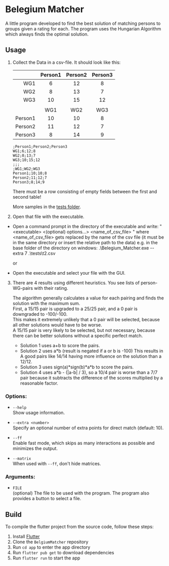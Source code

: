 # Belegium Matcher
A little program developed to find the best solution of matching persons to groups given a rating for each.
The program uses the Hungarian Algorithm which always finds the optimal solution.

## Usage
1. Collect the Data in a csv-file. It should look like this:

    |         | Person1 | Person2 | Person3 |
    | -------:|:-------:|:-------:|:-------:|
    | WG1     | 6       | 12      | 8       |
    | WG2     | 8       | 13      | 7       |
    | WG3     | 10      | 15      | 12      |
    |         |         |         |         |
    |         | WG1     | WG2     | WG3     |
    | Person1 | 10      | 10      | 8       |
    | Person2 | 11      | 12      | 7       |
    | Person3 | 8       | 14      | 9       |


    ```
    ;Person1;Person2;Person3
    WG1;6;12;8
    WG2;8;13;7
    WG3;10;15;12
    ;;;
    ;WG1;WG2;WG3
    Person1;10;10;8
    Person2;11;12;7
    Person3;8;14;9
    ```

    There must be a row consisting of empty fields between the first and second table!

    More samples in the [tests folder](./tests).

2. Open that file with the executable.

- Open a command prompt in the directory of the executable and write: 
"
\<executable> <(optional) options...> <name_of_csv_file>
"
where <name_of_csv_file> gets replaced by the name of the csv file
(it must be in the same directory or insert the relative path to the data)
e.g. in the base folder of the directory on windows:
.\Belegium_Matcher.exe --extra 7 .\tests\t2.csv

    or

- Open the executable and select your file with the GUI.

3. There are 4 results using different heuristics.
    You see lists of person-WG-pairs with their rating.
    
    The algorithm generally calculates a value for each pairing and finds the solution with the maximum sum.\
    First, a 15/15 pair is upgraded to a 25/25 pair, and a 0 pair is downgraded to -100/-100.\
    This makes it extremely unlikely that a 0 pair will be selected, because all other solutions would have to be worse.\
    A 15/15 pair is very likely to be selected, but not necessary, because there can be better solutions without a specific perfect match.

   - Solution 1 uses a+b to score the pairs.
   - Solution 2 uses a\*b (result is negated if a or b is -100) This results in A good pairs like 14/14 having more influence on the solution than a 12/12.
   - Solution 3 uses sign(a)\*sign(b)\*a\*b to score the pairs.
   - Solution 4 uses a\*b - (|a-b| / 3), so a 10/4 pair is worse than a 7/7 pair because it subtracts the difference of the scores multiplied by a reasonable factor.

### Options:
- `--help`  
  Show usage information.
  
- `--extra <number>`  
  Specify an optional number of extra points for direct match (default: 10).
  
- `--ff`  
  Enable fast mode, which skips as many interactions as possible and minimizes the output.
  
- `--matrix`  
  When used with `--ff`, don't hide matrices.

### Arguments:
- `FILE`  
  (optional) The file to be used with the program. The program also provides a button to select a file.

## Build
To compile the flutter project from the source code, follow these steps:

1. Install [Flutter](https://flutter.dev)
2. Clone the `BelgiumMatcher` repository
3. Run `cd app` to enter the app directory
4. Run `flutter pub get` to download dependencies
5. Run `flutter run` to start the app